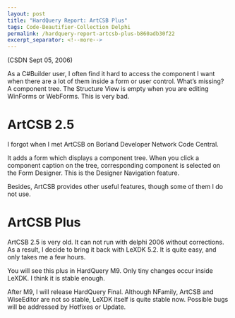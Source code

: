 ```yaml
---
layout: post
title: "HardQuery Report: ArtCSB Plus"
tags: Code-Beautifier-Collection Delphi
permalink: /hardquery-report-artcsb-plus-b860adb30f22
excerpt_separator: <!--more-->
---
```

(CSDN Sept 05, 2006)

As a C#Builder user, I often find it hard to access the component I want when there are a lot of them inside a form or user control. What’s missing? A component tree. The Structure View is empty when you are editing WinForms or WebForms. This is very bad.
<!--more-->

# ArtCSB 2.5

I forgot when I met ArtCSB on Borland Developer Network Code Central.

It adds a form which displays a component tree. When you click a component caption on the tree, corresponding component is selected on the Form Designer. This is the Designer Navigation feature.

Besides, ArtCSB provides other useful features, though some of them I do not use.

# ArtCSB Plus

ArtCSB 2.5 is very old. It can not run with delphi 2006 without corrections. As a result, I decide to bring it back with LeXDK 5.2. It is quite easy, and only takes me a few hours.

You will see this plus in HardQuery M9. Only tiny changes occur inside LeXDK. I think it is stable enough.

After M9, I will release HardQuery Final. Although NFamily, ArtCSB and WiseEditor are not so stable, LeXDK itself is quite stable now. Possible bugs will be addressed by Hotfixes or Update.
